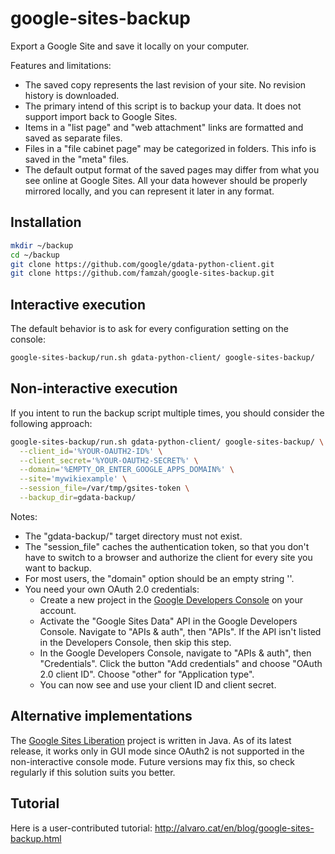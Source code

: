 # google-sites-backup
Export a Google Site and save it locally on your computer.

Features and limitations:
* The saved copy represents the last revision of your site. No revision history is downloaded.
* The primary intend of this script is to backup your data. It does not support import back to Google Sites.
* Items in a "list page" and "web attachment" links are formatted and saved as separate files.
* Files in a "file cabinet page" may be categorized in folders. This info is saved in the "meta" files.
* The default output format of the saved pages may differ from what you see online at Google Sites. All your data however should be properly mirrored locally, and you can represent it later in any format.

## Installation

```bash
mkdir ~/backup
cd ~/backup
git clone https://github.com/google/gdata-python-client.git
git clone https://github.com/famzah/google-sites-backup.git
```

## Interactive execution

The default behavior is to ask for every configuration setting on the console:
```bash
google-sites-backup/run.sh gdata-python-client/ google-sites-backup/
```

## Non-interactive execution

If you intent to run the backup script multiple times, you should consider the following approach:
```bash
google-sites-backup/run.sh gdata-python-client/ google-sites-backup/ \
  --client_id='%YOUR-OAUTH2-ID%' \
  --client_secret='%YOUR-OAUTH2-SECRET%' \
  --domain='%EMPTY_OR_ENTER_GOOGLE_APPS_DOMAIN%' \
  --site='mywikiexample' \
  --session_file=/var/tmp/gsites-token \
  --backup_dir=gdata-backup/
```

Notes:
* The "gdata-backup/" target directory must not exist.
* The "session_file" caches the authentication token, so that you don't have to switch to a browser and authorize the client for every site you want to backup.
* For most users, the "domain" option should be an empty string ''.
* You need your own OAuth 2.0 credentials:
  * Create a new project in the [Google Developers Console](https://console.developers.google.com/) on your account.
  * Activate the "Google Sites Data" API in the Google Developers Console. Navigate to "APIs & auth", then "APIs". If the API isn't listed in the Developers Console, then skip this step.
  * In the Google Developers Console, navigate to "APIs & auth", then "Credentials". Click the button "Add credentials" and choose "OAuth 2.0 client ID". Choose "other" for "Application type".
  * You can now see and use your client ID and client secret.

## Alternative implementations

The [Google Sites Liberation](https://github.com/sih4sing5hong5/google-sites-liberation) project is written in Java. As of its latest release, it works only in GUI mode since OAuth2 is not supported in the non-interactive console mode. Future versions may fix this, so check regularly if this solution suits you better.

## Tutorial

Here is a user-contributed tutorial: http://alvaro.cat/en/blog/google-sites-backup.html
